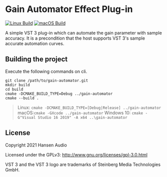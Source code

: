 # Gain Automator Effect Plug-in
[![Linux Build](https://github.com/hansen-audio/gain-automator/actions/workflows/cmake_linux.yml/badge.svg)](https://github.com/hansen-audio/gain-automator/actions/workflows/cmake_linux.yml) [![macOS Build](https://github.com/hansen-audio/gain-automator/actions/workflows/cmake_macos.yml/badge.svg)](https://github.com/hansen-audio/gain-automator/actions/workflows/cmake_macos.yml)

A simple VST 3 plug-in which can automate the gain parameter with sample accuracy. It is a precondition that the host supports VST 3's sample accurate automation curves.

## Building the project

Execute the following commands on cli.

```
git clone /path/to/gain-automator.git
mkdir build
cd build
cmake -DCMAKE_BUILD_TYPE=Debug ../gain-automator
cmake --build .
```

> Linux: ```cmake -DCMAKE_BUILD_TYPE=[Debug|Release] ../gain-automator```
> macOS:```cmake -GXcode ../gain-automator```
> Windows 10: ```cmake -G"Visual Studio 16 2019" -A x64 ..\gain-automator```

## License

Copyright 2021 Hansen Audio

Licensed under the GPLv3: http://www.gnu.org/licenses/gpl-3.0.html

VST 3 and the VST 3 logo are trademarks of Steinberg Media Technologies GmbH.
